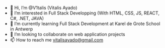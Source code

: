 - 👋 Hi, I’m @V1talis (Vitalis Ayado)
- 👀 I’m interested in Full Stack Developping (With HTML, CSS, JS, REACT, C#, .NET, JAVA)
- 🌱 I’m currently learning Full Stack Development at Karel de Grote School in Antwerp
- 💞️ I’m looking to collaborate on web application projects
- 📫 How to reach me vitalisayado@gmail.com

<!---
V1talis/V1talis is a ✨ special ✨ repository because its `README.md` (this file) appears on your GitHub profile.
You can click the Preview link to take a look at your changes.
--->
